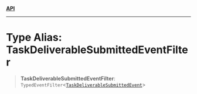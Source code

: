 [**API**](../../../README.md)

***

# Type Alias: TaskDeliverableSubmittedEventFilter

> **TaskDeliverableSubmittedEventFilter**: `TypedEventFilter`\<[`TaskDeliverableSubmittedEvent`](TaskDeliverableSubmittedEvent.md)\>

